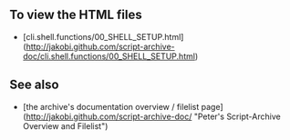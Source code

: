 To view the HTML files
----------------------

* [cli.shell.functions/00_SHELL_SETUP.html]
  (http://jakobi.github.com/script-archive-doc/cli.shell.functions/00_SHELL_SETUP.html)


See also
--------

* [the archive's documentation overview / filelist page]
  (http://jakobi.github.com/script-archive-doc/
  "Peter's Script-Archive Overview and Filelist")

